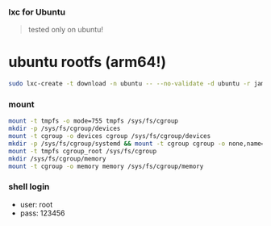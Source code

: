 ### lxc for Ubuntu
> tested only on ubuntu!

# ubuntu rootfs (arm64!)
```sh
sudo lxc-create -t download -n ubuntu -- --no-validate -d ubuntu -r jammy -a arm64
```

### mount
```sh
mount -t tmpfs -o mode=755 tmpfs /sys/fs/cgroup
mkdir -p /sys/fs/cgroup/devices
mount -t cgroup -o devices cgroup /sys/fs/cgroup/devices
mkdir -p /sys/fs/cgroup/systemd && mount -t cgroup cgroup -o none,name=systemd /sys/fs/cgroup/systemd
mount -t tmpfs cgroup_root /sys/fs/cgroup
mkdir /sys/fs/cgroup/memory
mount -t cgroup -o memory memory /sys/fs/cgroup/memory
```

### shell login

- user: root 
- pass: 123456
